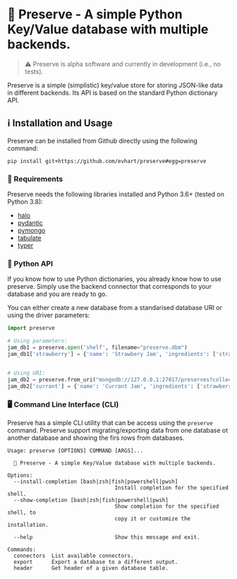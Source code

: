 # 🥫 Preserve - A simple Python Key/Value database with multiple backends.

> ⚠️ Preserve is alpha software and currently in development (i.e., no tests).

Preserve is a simple (simplistic) key/value store for storing JSON-like data in different backends. Its API is based on the standard Python dictionary API.


## ℹ️ Installation and Usage

Preserve can be installed  from Github directly using the following command:
```
pip install git+https://github.com/evhart/preserve#egg=preserve
```

### 📒 Requirements
Preserve needs the following libraries installed and Python 3.6+ (tested on Python 3.8):
* [halo](https://github.com/manrajgrover/halo)
* [pydantic](https://pydantic-docs.helpmanual.io/)
* [pymongo](https://pymongo.readthedocs.io/)
* [tabulate](https://github.com/astanin/python-tabulate)
* [typer](https://typer.tiangolo.com/)

### 🐍 Python API

If you know how to use Python dictionaries, you already know how to use preserve. Simply use the backend connector that corresponds to your database and you are ready to go.

You can either create a new database from a standarised database URI or using the driver parameters:

```python
import preserve

# Using parameters:
jam_db1 = preserve.open('shelf', filename="preserve.dbm")
jam_db1['strawberry'] = {'name': 'Strawbery Jam', 'ingredients': ['strawberry', 'suggar']}


# Using URI:
jam_db2 = preserve.from_uri("mongodb://127.0.0.1:27017/preserves?collection=jam")
jam_db2['currant'] = {'name': 'Currant Jam', 'ingredients': ['strawberry', 'suggar']}

```

### 🖥️ Command Line Interface (CLI)
Preserve has a simple CLI utility that can be access using the ```preserve``` command. Preserve support migrating/exporting data from one database ot another database and showing the firs rows from databases.

```
Usage: preserve [OPTIONS] COMMAND [ARGS]...

  🥫 Preserve - A simple Key/Value database with multiple backends.

Options:
  --install-completion [bash|zsh|fish|powershell|pwsh]
                                  Install completion for the specified shell.
  --show-completion [bash|zsh|fish|powershell|pwsh]
                                  Show completion for the specified shell, to
                                  copy it or customize the installation.

  --help                          Show this message and exit.

Commands:
  connectors  List available connectors.
  export      Export a database to a different output.
  header      Get header of a given database table.
```
